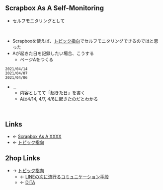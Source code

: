 ## Scrapbox As A Self-Monitoring
- セルフモニタリングとして

<br>

- Scrapboxを使えば、[トピック指向](トピック指向.md)でセルフモニタリングできるのではと思った
- Aが起きた日を記録したい場合、こうする
    - ページAをつくる

```scb
2021/04/14
2021/04/07
2021/04/06
```

- ...
    - 内容としてて「起きた日」を書く
    - Aは4/14, 4/7, 4/6に起きたのだとわかる

<br>

## Links
- ← [Scrapbox As A XXXX](Scrapbox_As_A_XXXX.md)
- ← [トピック指向](トピック指向.md)

## 2hop Links
- → [トピック指向](トピック指向.md)
    - ← [LINEの次に流行るコミュニケーション手段](LINEの次に流行るコミュニケーション手段.md)
    - ← [DITA](DITA.md)
